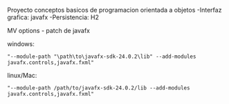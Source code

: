 Proyecto conceptos basicos de programacion orientada a objetos
    -Interfaz grafica: javafx
    -Persistencia: H2

MV options - patch de javafx 

windows:

    "--module-path "\path\to\javafx-sdk-24.0.2\lib" --add-modules javafx.controls,javafx.fxml"

linux/Mac:

    "--module-path /path/to/javafx-sdk-24.0.2/lib --add-modules javafx.controls,javafx.fxml"

